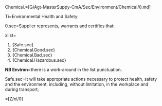 Chemical.=[G/Agt-MasterSuppy-CmA/Sec/Environment/Chemical/0.md]

Ti=Environmental Health and Safety

0.sec=Supplier represents, warrants and certifies that:

xlist=<ol><li>{Safe.sec}</li><li>{Chemical.Good.sec}</li><li>{Chemical.Bad.sec}</li><li>{Chemical.Hazardous.sec}</li></ol>

<b>NB Environ</b>=there is a work-around in the list punctuation.

Safe.sec=It will take appropriate actions necessary to protect health, safety and the environment, including, without limitation, in the workplace and during transport;
		  
=[Z/ol/0]
